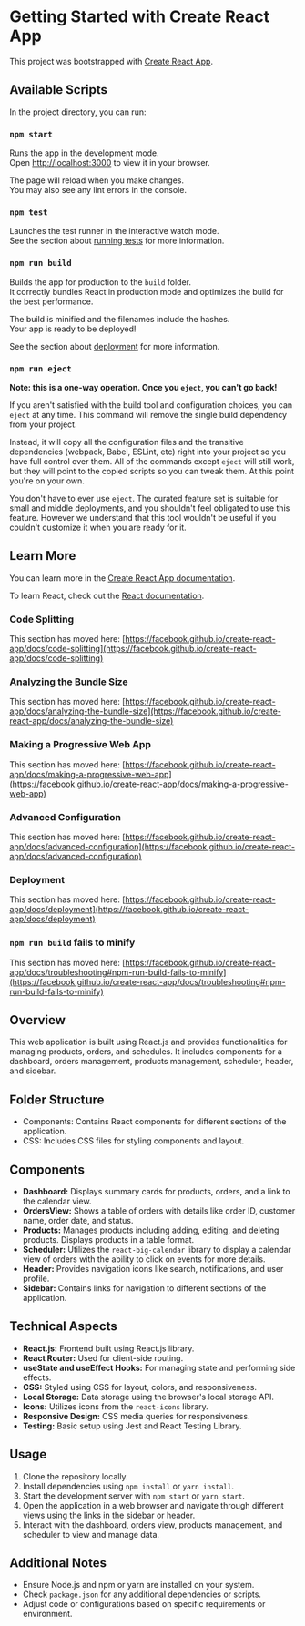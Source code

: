 # Getting Started with Create React App

This project was bootstrapped with [Create React App](https://github.com/facebook/create-react-app).

## Available Scripts

In the project directory, you can run:

### `npm start`

Runs the app in the development mode.\
Open [http://localhost:3000](http://localhost:3000) to view it in your browser.

The page will reload when you make changes.\
You may also see any lint errors in the console.

### `npm test`

Launches the test runner in the interactive watch mode.\
See the section about [running tests](https://facebook.github.io/create-react-app/docs/running-tests) for more information.

### `npm run build`

Builds the app for production to the `build` folder.\
It correctly bundles React in production mode and optimizes the build for the best performance.

The build is minified and the filenames include the hashes.\
Your app is ready to be deployed!

See the section about [deployment](https://facebook.github.io/create-react-app/docs/deployment) for more information.

### `npm run eject`

**Note: this is a one-way operation. Once you `eject`, you can't go back!**

If you aren't satisfied with the build tool and configuration choices, you can `eject` at any time. This command will remove the single build dependency from your project.

Instead, it will copy all the configuration files and the transitive dependencies (webpack, Babel, ESLint, etc) right into your project so you have full control over them. All of the commands except `eject` will still work, but they will point to the copied scripts so you can tweak them. At this point you're on your own.

You don't have to ever use `eject`. The curated feature set is suitable for small and middle deployments, and you shouldn't feel obligated to use this feature. However we understand that this tool wouldn't be useful if you couldn't customize it when you are ready for it.

## Learn More

You can learn more in the [Create React App documentation](https://facebook.github.io/create-react-app/docs/getting-started).

To learn React, check out the [React documentation](https://reactjs.org/).

### Code Splitting

This section has moved here: [https://facebook.github.io/create-react-app/docs/code-splitting](https://facebook.github.io/create-react-app/docs/code-splitting)

### Analyzing the Bundle Size

This section has moved here: [https://facebook.github.io/create-react-app/docs/analyzing-the-bundle-size](https://facebook.github.io/create-react-app/docs/analyzing-the-bundle-size)

### Making a Progressive Web App

This section has moved here: [https://facebook.github.io/create-react-app/docs/making-a-progressive-web-app](https://facebook.github.io/create-react-app/docs/making-a-progressive-web-app)

### Advanced Configuration

This section has moved here: [https://facebook.github.io/create-react-app/docs/advanced-configuration](https://facebook.github.io/create-react-app/docs/advanced-configuration)

### Deployment

This section has moved here: [https://facebook.github.io/create-react-app/docs/deployment](https://facebook.github.io/create-react-app/docs/deployment)

### `npm run build` fails to minify

This section has moved here: [https://facebook.github.io/create-react-app/docs/troubleshooting#npm-run-build-fails-to-minify](https://facebook.github.io/create-react-app/docs/troubleshooting#npm-run-build-fails-to-minify)


## Overview
This web application is built using React.js and provides functionalities for managing products, orders, and schedules. It includes components for a dashboard, orders management, products management, scheduler, header, and sidebar.

## Folder Structure
- Components: Contains React components for different sections of the application.
- CSS: Includes CSS files for styling components and layout.

## Components
- **Dashboard:** Displays summary cards for products, orders, and a link to the calendar view.
- **OrdersView:** Shows a table of orders with details like order ID, customer name, order date, and status.
- **Products:** Manages products including adding, editing, and deleting products. Displays products in a table format.
- **Scheduler:** Utilizes the `react-big-calendar` library to display a calendar view of orders with the ability to click on events for more details.
- **Header:** Provides navigation icons like search, notifications, and user profile.
- **Sidebar:** Contains links for navigation to different sections of the application.

## Technical Aspects
- **React.js:** Frontend built using React.js library.
- **React Router:** Used for client-side routing.
- **useState and useEffect Hooks:** For managing state and performing side effects.
- **CSS:** Styled using CSS for layout, colors, and responsiveness.
- **Local Storage:** Data storage using the browser's local storage API.
- **Icons:** Utilizes icons from the `react-icons` library.
- **Responsive Design:** CSS media queries for responsiveness.
- **Testing:** Basic setup using Jest and React Testing Library.

## Usage
1. Clone the repository locally.
2. Install dependencies using `npm install` or `yarn install`.
3. Start the development server with `npm start` or `yarn start`.
4. Open the application in a web browser and navigate through different views using the links in the sidebar or header.
5. Interact with the dashboard, orders view, products management, and scheduler to view and manage data.

## Additional Notes
- Ensure Node.js and npm or yarn are installed on your system.
- Check `package.json` for any additional dependencies or scripts.
- Adjust code or configurations based on specific requirements or environment.
